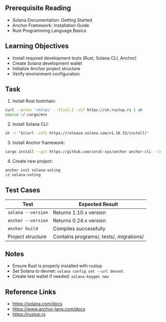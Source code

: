 ## Prerequisite Reading
- Solana Documentation: Getting Started
- Anchor Framework: Installation Guide
- Rust Programming Language Basics

## Learning Objectives
- Install required development tools (Rust, Solana CLI, Anchor)
- Create Solana development wallet
- Initialize Anchor project structure
- Verify environment configuration

## Task
1. Install Rust toolchain:
```bash
curl --proto '=https' --tlsv1.2 -sSf https://sh.rustup.rs | sh
source ~/.cargo/env
```

2. Install Solana CLI:
```bash
sh -c "$(curl -sSfL https://release.solana.com/v1.10.32/install)"
```

3. Install Anchor framework:
```bash
cargo install --git https://github.com/coral-xyz/anchor anchor-cli --locked
```

4. Create new project:
```bash
anchor init solana-voting
cd solana-voting
```

## Test Cases
| Test | Expected Result |
|------|-----------------|
| `solana --version` | Returns 1.10.x version |
| `anchor --version` | Returns 0.24.x version |
| `anchor build` | Compiles successfully |
| Project structure | Contains programs/, tests/, migrations/ |

## Notes
- Ensure Rust is properly installed with rustup
- Set Solana to devnet: `solana config set --url devnet`
- Create test wallet if needed: `solana-keygen new`

## Reference Links
- https://solana.com/docs
- https://www.anchor-lang.com/docs
- https://rustup.rs
